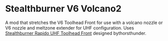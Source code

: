 # Stealthburner V6 Volcano2

A mod that stretches the V6 Toolhead Front for use with a volcano nozzle or V6 nozzle and meltzone extender for UHF configuration. 
Uses [Stealthburner Rapido UHF Toolhead Front](https://github.com/VoronDesign/VoronUsers/tree/main/printer_mods/bythorsthunder/Stealthburner_Rapido_Uhf) designed bythorsthunder.
